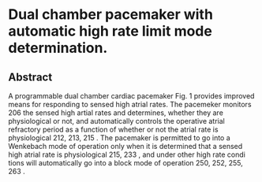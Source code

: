 # Dual chamber pacemaker with automatic high rate limit mode determination.

## Abstract
A programmable dual chamber cardiac pacemaker Fig. 1 provides improved means for responding to sensed high atrial rates. The pacemeker monitors 206 the sensed high artial rates and determines, whether they are physiological or not, and automatically controls the operative atrial refractory period as a function of whether or not the atrial rate is physiological 212, 213, 215 . The pacemaker is permitted to go into a Wenkebach mode of operation only when it is determined that a sensed high atrial rate is physiological 215, 233 , and under other high rate condi tions will automatically go into a block mode of operation 250, 252, 255, 263 .